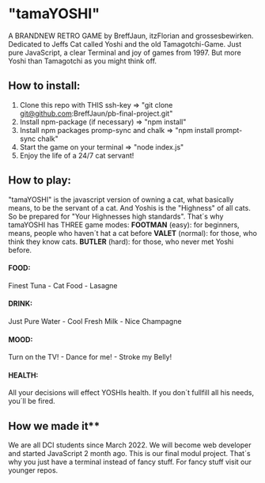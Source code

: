 # "tamaYOSHI"

A BRANDNEW RETRO GAME by BreffJaun, itzFlorian and grossesbewirken.
Dedicated to Jeffs Cat called Yoshi and the old Tamagotchi-Game.
Just pure JavaScript, a clear Terminal and joy of games from 1997.
But more Yoshi than Tamagotchi as you might think off.

## How to install:

1. Clone this repo with THIS ssh-key => "git clone git@github.com:BreffJaun/pb-final-project.git"
2. Install npm-package (if necessary) =>  "npm install"
3. Install npm packages promp-sync and chalk => "npm install prompt-sync chalk"
4. Start the game on your terminal => "node index.js"
5. Enjoy the life of a 24/7 cat servant!

## How to play:

"tamaYOSHI" is the javascript version of owning a cat, what basically means, to be the servant of a cat.
And Yoshis is the "Highness" of all cats. So be prepared for "Your Highnesses high standards".
That´s why tamaYOSHI has THREE game modes:
   **FOOTMAN** (easy): for beginners, means, people who haven´t hat a cat before
   **VALET** (normal): for those, who think they know cats.
   **BUTLER** (hard): for those, who never met Yoshi before. 

#### FOOD: 
   Finest Tuna - Cat Food - Lasagne
#### DRINK: 
   Just Pure Water - Cool Fresh Milk - Nice Champagne
#### MOOD:
   Turn on the TV! - Dance for me! - Stroke my Belly!

#### HEALTH:
   All your decisions will effect YOSHIs health. If you don´t fullfill all his needs, you´ll be fired.

## How we made it**
We are all DCI students since March 2022. We will become web developer and started JavaScript 2 month ago.
This is our final modul project. That´s why you just have a terminal instead of fancy stuff. For fancy stuff visit our younger repos.